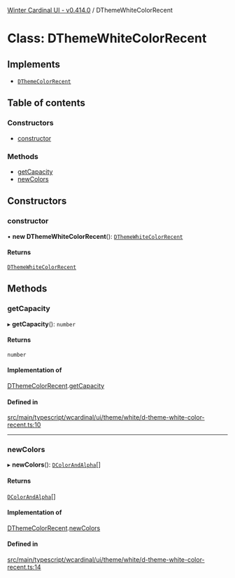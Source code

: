 [Winter Cardinal UI - v0.414.0](../index.md) / DThemeWhiteColorRecent

# Class: DThemeWhiteColorRecent

## Implements

- [`DThemeColorRecent`](../interfaces/DThemeColorRecent.md)

## Table of contents

### Constructors

- [constructor](DThemeWhiteColorRecent.md#constructor)

### Methods

- [getCapacity](DThemeWhiteColorRecent.md#getcapacity)
- [newColors](DThemeWhiteColorRecent.md#newcolors)

## Constructors

### constructor

• **new DThemeWhiteColorRecent**(): [`DThemeWhiteColorRecent`](DThemeWhiteColorRecent.md)

#### Returns

[`DThemeWhiteColorRecent`](DThemeWhiteColorRecent.md)

## Methods

### getCapacity

▸ **getCapacity**(): `number`

#### Returns

`number`

#### Implementation of

[DThemeColorRecent](../interfaces/DThemeColorRecent.md).[getCapacity](../interfaces/DThemeColorRecent.md#getcapacity)

#### Defined in

[src/main/typescript/wcardinal/ui/theme/white/d-theme-white-color-recent.ts:10](https://github.com/winter-cardinal/winter-cardinal-ui/blob/v0.414.0/src/main/typescript/wcardinal/ui/theme/white/d-theme-white-color-recent.ts#L10)

___

### newColors

▸ **newColors**(): [`DColorAndAlpha`](../interfaces/DColorAndAlpha.md)[]

#### Returns

[`DColorAndAlpha`](../interfaces/DColorAndAlpha.md)[]

#### Implementation of

[DThemeColorRecent](../interfaces/DThemeColorRecent.md).[newColors](../interfaces/DThemeColorRecent.md#newcolors)

#### Defined in

[src/main/typescript/wcardinal/ui/theme/white/d-theme-white-color-recent.ts:14](https://github.com/winter-cardinal/winter-cardinal-ui/blob/v0.414.0/src/main/typescript/wcardinal/ui/theme/white/d-theme-white-color-recent.ts#L14)
